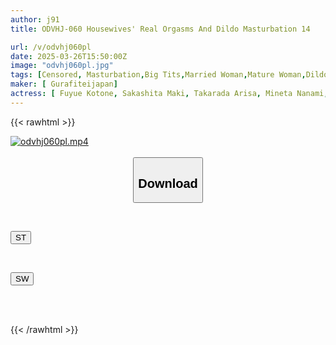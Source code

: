 ```yaml
---
author: j91
title: ODVHJ-060 Housewives' Real Orgasms And Dildo Masturbation 14

url: /v/odvhj060pl
date: 2025-03-26T15:50:00Z
image: "odvhj060pl.jpg"
tags: [Censored, Masturbation,Big Tits,Married Woman,Mature Woman,Dildo	]
maker: [ Gurafiteijapan]
actress: [ Fuyue Kotone, Sakashita Maki, Takarada Arisa, Mineta Nanami, Natsukawa Ayumi, Toujou Mirei, Nagasaki Yukine ]
---
```



{{< rawhtml >}}

<div class="video" data-videoid="bvBXwMwl26FPejG">
    <a href="javascript:;">
        <img src="/v/odvhj060pl/odvhj060pl.jpg" width="WIDTH" height="HEIGHT" alt="odvhj060pl.mp4" loading="lazy">
    </a>
</div>

<script type="text/javascript" src="https://j91.asia/asset/on-demand-st.js"></script>

<br>
  <link rel="stylesheet" href="https://j91.asia/asset/bs5.css">
  
  <center>
  <button class="btn btn-primary" type="button" data-bs-toggle="collapse" data-bs-target=".multi-collapse" aria-expanded="false" aria-controls="multiCollapseExample1 multiCollapseExample2"><h2>Download</h2></button></center>
</p>
<div class="row">
  <div class="col">
    <div class="collapse multi-collapse" id="multiCollapseExample1">
      <div class="card card-body">
	      	      <br>
<div class="buttons">  
<p><a href="/v/odvhj060pl/st.html" target="_blank"><button class="btn-hover color-3"><i class="fa fa-download"></i> ST</button></a></p></div>
    </div>
  </div>
</div>
  <div class="col">
    <div class="collapse multi-collapse" id="multiCollapseExample2">
      <div class="card card-body">
	      <br>
<div class="buttons">
<p><a href="/v/odvhj060pl/sw.html" target="_blank"><button class="btn-hover color-2"><i class="fa fa-download"></i> SW</button></a></p></div>
<br><br>
      </div>
    </div>
  </div>
</div>

{{< /rawhtml >}}
